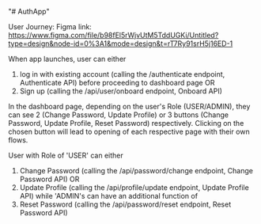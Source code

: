 "# AuthApp" 

User Journey:
Figma link: https://www.figma.com/file/b98fEl5rWjvUtM5TddUGKi/Untitled?type=design&node-id=0%3A1&mode=design&t=rT7Ry91srH5j16ED-1

When app launches, user can either 
1) log in with existing account (calling the /authenticate endpoint, Authenticate API) before proceeding to dashboard page OR
2) Sign up (calling the /api/user/onboard endpoint, Onboard API)

In the dashboard page, depending on the user's Role (USER/ADMIN), they can see 2 (Change Password, Update Profile) or 3 buttons (Change Password, Update Profile, Reset Password) respectively. Clicking on the chosen button will lead to opening of each respective page with their own flows. 

User with Role of 'USER' can either
1) Change Password (calling the /api/password/change endpoint, Change Password API) OR
2) Update Profile (calling the /api/profile/update endpoint, Update Profile API)
while 'ADMIN's can have an additional function of 
3) Reset Password (calling the /api/password/reset endpoint, Reset Password API)
